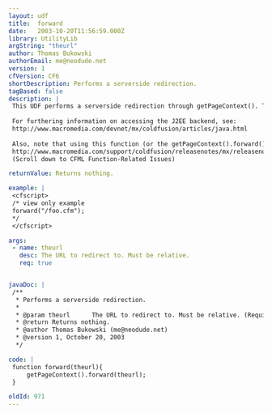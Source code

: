 ```yaml
---
layout: udf
title:  forward
date:   2003-10-20T11:56:59.000Z
library: UtilityLib
argString: "theurl"
author: Thomas Bukowski
authorEmail: me@neodude.net
version: 1
cfVersion: CF6
shortDescription: Performs a serverside redirection.
tagBased: false
description: |
 This UDF performs a serverside redirection through getPageContext(). This redirect must be to a relative location on the server. Unlike &lt;cflocation&gt;, this UDF does not send a 302 header to the browser to ask for a redirect - instead, the Coldfusion server stops executing the current page and starts executing the new page; this is done by accessing the J2EE backend behind Coldfusion MX with the use of the internal function getPageContext().
 
 For furthering information on accessing the J2EE backend, see:
 http://www.macromedia.com/devnet/mx/coldfusion/articles/java.html
 
 Also, note that using this function (or the getPageContext().forward() function) when you have data in the Form scope throws the java err.io.short_read error in Coldfusion MX versions eariler then Update Release 3. More information:
 http://www.macromedia.com/support/coldfusion/releasenotes/mx/releasenotes_mx_updater01.html
 (Scroll down to CFML Function-Related Issues)

returnValue: Returns nothing.

example: |
 <cfscript>
 /* view only example
 forward("/foo.cfm");
 */
 </cfscript>

args:
 - name: theurl
   desc: The URL to redirect to. Must be relative.
   req: true


javaDoc: |
 /**
  * Performs a serverside redirection.
  * 
  * @param theurl      The URL to redirect to. Must be relative. (Required)
  * @return Returns nothing. 
  * @author Thomas Bukowski (me@neodude.net) 
  * @version 1, October 20, 2003 
  */

code: |
 function forward(theurl){
     getPageContext().forward(theurl);
 }

oldId: 971
---
```


